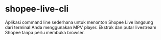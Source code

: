 # shopee-live-cli
Aplikasi command line sederhana untuk menonton Shopee Live langsung dari terminal Anda menggunakan MPV player. Ekstrak dan putar livestream Shopee tanpa perlu membuka browser.
